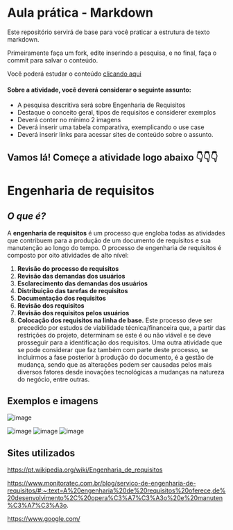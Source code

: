 # Aula prática - Markdown

Este repositório servirá de base para você praticar a estrutura de texto markdown. 

Primeiramente faça um fork, edite inserindo a pesquisa, e no final, faça o commit para salvar o conteúdo.

Você poderá estudar o conteúdo [clicando aqui](https://docs.pipz.com/central-de-ajuda/learning-center/guia-basico-de-markdown#open)

#### Sobre a atividade, você deverá considerar o seguinte assunto:

- A pesquisa descritiva será sobre Engenharia de Requisitos
- Destaque o conceito geral, tipos de requisitos e considerer exemplos
- Deverá conter no mínimo 2 imagens
- Deverá inserir uma tabela comparativa, exemplicando o use case
- Deverá inserir links para acessar sites de conteúdo sobre o assunto.


## Vamos lá! Começe a atividade logo abaixo 👇👇👇

# **Engenharia de requisitos**
## **_O que é?_**
A **engenharia de requisitos** é um processo que engloba todas as atividades que contribuem para a produção de um documento de requisitos e sua manutenção ao longo do tempo.
O processo de engenharia de requisitos é composto por oito atividades de alto nível:
1. **Revisão do processo de requisitos**
2. **Revisão das demandas dos usuários**
3. **Esclarecimento das demandas dos usuários**
4. **Distribuição das tarefas de requisitos**
5. **Documentação dos requisitos**
6. **Revisão dos requisitos**
7. **Revisão dos requisitos pelos usuários**
8. **Colocação dos requisitos na linha de base.**
Este processo deve ser precedido por estudos de viabilidade técnica/financeira que, a partir das restrições do projeto, determinam se este é ou não viável e se deve prosseguir para a identificação dos requisitos. Uma outra atividade que se pode considerar que faz também com parte deste processo, se incluirmos a fase posterior à produção do documento, é a gestão de mudança, sendo que as alterações podem ser causadas pelos mais diversos fatores desde inovações tecnológicas a mudanças na natureza do negócio, entre outras.
 ## **Exemplos e imagens**
![image](https://github.com/Luiz01681/aulaMarkdown/assets/165039202/e383c5a9-98fb-431b-bd54-c1d622f38d2b)

 ![image](https://github.com/Luiz01681/aulaMarkdown/assets/165039202/5f26da1e-7a5a-4ce9-a439-5dd4ab2a4d75)
![image](https://github.com/Luiz01681/aulaMarkdown/assets/165039202/285d1abd-6d43-47af-bab7-df9f089bc65d)
![image](https://github.com/Luiz01681/aulaMarkdown/assets/165039202/3ef60495-6866-49b4-a94c-f565f2f14f73)
## **Sites utilizados**
https://pt.wikipedia.org/wiki/Engenharia_de_requisitos

https://www.monitoratec.com.br/blog/servico-de-engenharia-de-requisitos/#:~:text=A%20engenharia%20de%20requisitos%20oferece,de%20desenvolvimento%2C%20opera%C3%A7%C3%A3o%20e%20manuten%C3%A7%C3%A3o.

https://www.google.com/
